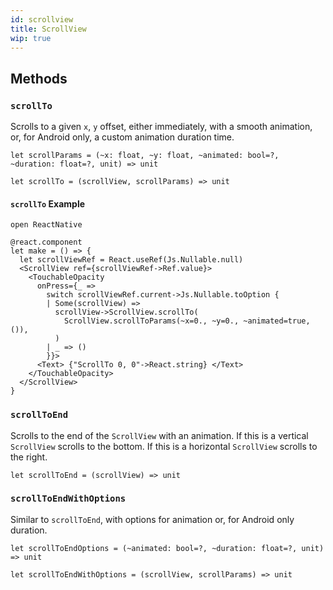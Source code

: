 ```yaml
---
id: scrollview
title: ScrollView
wip: true
---
```


## Methods

### `scrollTo`

Scrolls to a given `x`, `y` offset, either immediately, with a smooth animation,
or, for Android only, a custom animation duration time.

```rescript
let scrollParams = (~x: float, ~y: float, ~animated: bool=?, ~duration: float=?, unit) => unit

let scrollTo = (scrollView, scrollParams) => unit
```

#### `scrollTo` Example

```rescript
open ReactNative

@react.component
let make = () => {
  let scrollViewRef = React.useRef(Js.Nullable.null)
  <ScrollView ref={scrollViewRef->Ref.value}>
    <TouchableOpacity
      onPress={_ =>
        switch scrollViewRef.current->Js.Nullable.toOption {
        | Some(scrollView) =>
          scrollView->ScrollView.scrollTo(
            ScrollView.scrollToParams(~x=0., ~y=0., ~animated=true, ()),
          )
        | _ => ()
        }}>
      <Text> {"ScrollTo 0, 0"->React.string} </Text>
    </TouchableOpacity>
  </ScrollView>
}
```

### `scrollToEnd`

Scrolls to the end of the `ScrollView` with an animation. If this is a vertical
`ScrollView` scrolls to the bottom. If this is a horizontal `ScrollView` scrolls
to the right.

```rescript
let scrollToEnd = (scrollView) => unit
```

### `scrollToEndWithOptions`

Similar to `scrollToEnd`, with options for animation or, for Android only
duration.

```rescript
let scrollToEndOptions = (~animated: bool=?, ~duration: float=?, unit) => unit

let scrollToEndWithOptions = (scrollView, scrollParams) => unit
```
